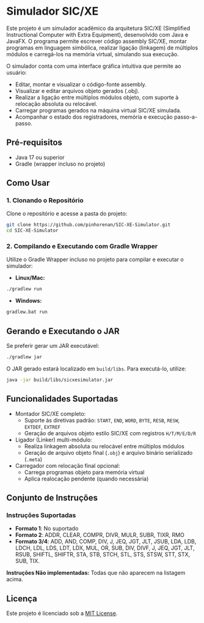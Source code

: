 # Simulador SIC/XE

Este projeto é um simulador acadêmico da arquitetura SIC/XE (Simplified Instructional Computer with Extra Equipment), desenvolvido com Java e JavaFX. O programa permite escrever código assembly SIC/XE, montar programas em linguagem simbólica, realizar ligação (linkagem) de múltiplos módulos e carregá-los na memória virtual, simulando sua execução.

O simulador conta com uma interface gráfica intuitiva que permite ao usuário:
- Editar, montar e visualizar o código-fonte assembly.
- Visualizar e editar arquivos objeto gerados (.obj).
- Realizar a ligação entre múltiplos módulos objeto, com suporte à relocação absoluta ou relocável.
- Carregar programas gerados na máquina virtual SIC/XE simulada.
- Acompanhar o estado dos registradores, memória e execução passo-a-passo.

## Pré-requisitos

- Java 17 ou superior
- Gradle (wrapper incluso no projeto)

## Como Usar

### 1. Clonando o Repositório

Clone o repositório e acesse a pasta do projeto:

```bash
git clone https://github.com/pinhorenan/SIC-XE-Simulator.git
cd SIC-XE-Simulator
```

### 2. Compilando e Executando com Gradle Wrapper

Utilize o Gradle Wrapper incluso no projeto para compilar e executar o simulador:

- **Linux/Mac:**

```bash
./gradlew run
```

- **Windows:**

```cmd
gradlew.bat run
```

## Gerando e Executando o JAR

Se preferir gerar um JAR executável:

```bash
./gradlew jar
```

O JAR gerado estará localizado em `build/libs`. Para executá-lo, utilize:

```bash
java -jar build/libs/sicxesimulator.jar
```

## Funcionalidades Suportadas

- Montador SIC/XE completo:
  - Suporte às diretivas padrão: `START`, `END`, `WORD`, `BYTE`, `RESB`, `RESW`, `EXTDEF`, `EXTREF`
  - Geração de arquivos objeto estilo SIC/XE com registros `H/T/M/E/D/R`
- Ligador (Linker) multi-módulo:
  - Realiza linkagem absoluta ou relocável entre múltiplos módulos
  - Geração de arquivo objeto final (`.obj`) e arquivo binário serializado (`.meta`)
- Carregador com relocação final opcional:
  - Carrega programas objeto para memória virtual
  - Aplica realocação pendente (quando necessária)

## Conjunto de Instruções

### Instruções Suportadas

- **Formato 1**: No suportado
- **Formato 2**: ADDR, CLEAR, COMPR, DIVR, MULR, SUBR, TIXR, RMO
- **Formato 3/4**: ADD, AND, COMP, DIV, J, JEQ, JGT, JLT, JSUB, LDA, LDB, LDCH, LDL, LDS, LDT, LDX, MUL, OR, SUB, DIV, DIVF, J, JEQ, JGT, JLT, RSUB, SHIFTL, SHIFTR, STA, STB, STCH, STL, STS, STSW, STT, STX, SUB, TIX.

**Instruções Não implementadas:** Todas que não aparecem na listagem acima.

## Licença

Este projeto é licenciado sob a [MIT License](LICENSE).

